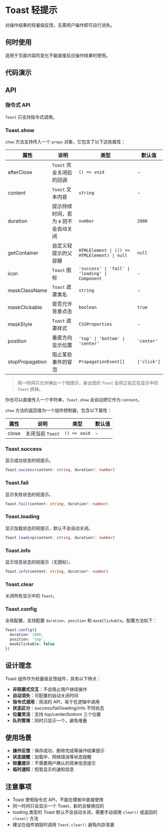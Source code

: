 # Toast 轻提示

对操作结果的轻量级反馈，无需用户操作即可自行消失。

## 何时使用

适用于页面内容的变化不能直接反应操作结果时使用。

## 代码演示

<CodeDemo title="基础用法" src="./toast/demos/demo1.vue" />

## API

### 指令式 API

`Toast` 只支持指令式调用。

### Toast.show

`show` 方法支持传入一个 `props` 对象，它包含了以下这些属性：

| 属性 | 说明 | 类型 | 默认值 |
| --- | --- | --- | --- |
| afterClose | `Toast` 完全关闭后的回调 | `() => void` | - |
| content | `Toast` 文本内容 | `string` | - |
| duration | 提示持续时间，若为 `0` 则不会自动关闭 | `number` | `2000` |
| getContainer | 自定义轻提示的父容器 | `HTMLElement \| (() => HTMLElement) \| null` | `null` |
| icon | `Toast` 图标 | `'success' \| 'fail' \| 'loading' \| Component` | - |
| maskClassName | `Toast` 遮罩类名 | `string` | - |
| maskClickable | 是否允许背景点击 | `boolean` | `true` |
| maskStyle | `Toast` 遮罩样式 | `CSSProperties` | - |
| position | 垂直方向显示位置 | `'top' \| 'bottom' \| 'center'` | `'center'` |
| stopPropagation | 阻止某些事件的冒泡 | `PropagationEvent[]` | `['click']` |

> 同一时间只允许弹出一个轻提示，新出现的 `Toast` 会将之前正在显示中的 `Toast` 挤掉。

你也可以直接传入一个字符串，`Toast.show` 会自动把它作为 `content`。

`show` 方法的返回值为一个组件控制器，包含以下属性：

| 属性 | 说明 | 类型 | 默认值 |
| --- | --- | --- | --- |
| close | 关闭当前 `Toast` | `() => void` | - |

### Toast.success

显示成功状态的轻提示。

```ts
Toast.success(content: string, duration?: number)
```

### Toast.fail

显示失败状态的轻提示。

```ts
Toast.fail(content: string, duration?: number)
```

### Toast.loading

显示加载状态的轻提示，默认不会自动关闭。

```ts
Toast.loading(content: string, duration?: number)
```

### Toast.info

显示信息状态的轻提示（无图标）。

```ts
Toast.info(content: string, duration?: number)
```

### Toast.clear

关闭所有显示中的 `Toast`。

### Toast.config

全局配置，支持配置 `duration`、`position` 和 `maskClickable`。配置方法如下：

```ts
Toast.config({ 
  duration: 1000, 
  position: 'top',
  maskClickable: false 
})
```

## 设计理念

Toast 组件作为轻量级反馈组件，具有以下特点：

- **非阻塞式交互**：不会阻止用户继续操作
- **自动消失**：可配置的自动关闭时间
- **指令式调用**：简洁的 API，易于在逻辑中调用
- **状态区分**：success/fail/loading/info 不同状态
- **位置灵活**：支持 top/center/bottom 三个位置
- **队列管理**：同时只显示一个，避免堆叠

## 使用场景

- **操作反馈**：保存成功、删除完成等操作结果提示
- **状态提醒**：加载中、网络错误等状态提醒
- **轻量提示**：不需要用户确认的简单信息提示
- **临时通知**：短暂显示的通知信息

## 注意事项

- Toast 使用指令式 API，不能在模板中直接使用
- 同一时间只会显示一个 Toast，新的会替换旧的
- loading 类型的 Toast 默认不会自动关闭，需要手动调用 `clear()` 或返回的 `close()` 方法
- 建议在组件销毁时调用 `Toast.clear()` 避免内存泄漏